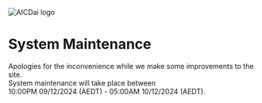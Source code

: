 ![AICDai logo](img/logo.jpg)

System Maintenance
==================

Apologies for the inconvenience while we make some improvements to the site.  
System maintenance will take place between  
10:00PM 09/12/2024 (AEDT) - 05:00AM 10/12/2024 (AEDT).